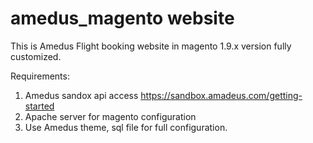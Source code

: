 # amedus_magento website
This is Amedus Flight booking website in magento 1.9.x version fully customized.

Requirements:
1. Amedus sandox api access
https://sandbox.amadeus.com/getting-started
2. Apache server for magento configuration
3. Use Amedus theme, sql file for full configuration.

